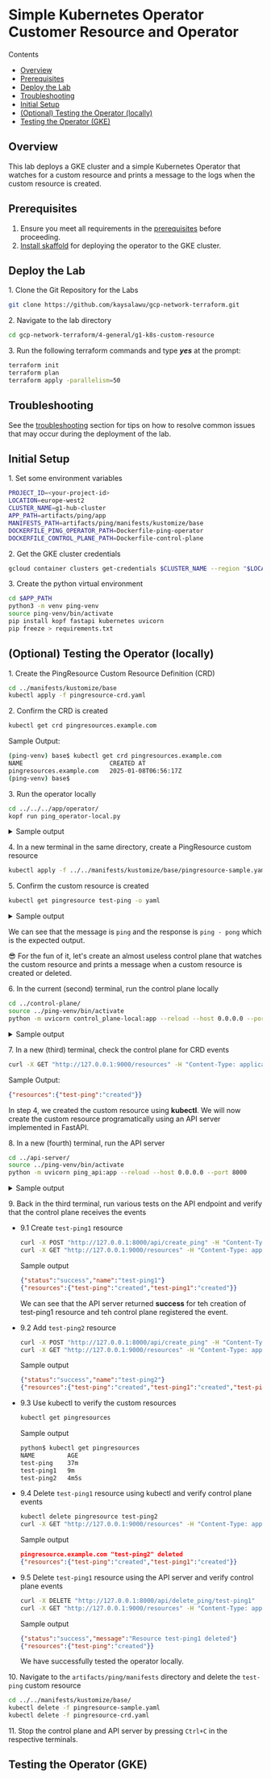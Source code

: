 
# Simple Kubernetes Operator Customer Resource and Operator <!-- omit from toc -->

Contents
- [Overview](#overview)
- [Prerequisites](#prerequisites)
- [Deploy the Lab](#deploy-the-lab)
- [Troubleshooting](#troubleshooting)
- [Initial Setup](#initial-setup)
- [(Optional) Testing the Operator (locally)](#optional-testing-the-operator-locally)
- [Testing the Operator (GKE)](#testing-the-operator-gke)


## Overview

This lab deploys a GKE cluster and a simple Kubernetes Operator that watches for a custom resource and prints a message to the logs when the custom resource is created.

## Prerequisites

1. Ensure you meet all requirements in the [prerequisites](../../prerequisites/README.md) before proceeding.
2. [Install skaffold](https://skaffold.dev/docs/install/) for deploying the operator to the GKE cluster.

## Deploy the Lab

1\. Clone the Git Repository for the Labs

 ```sh
 git clone https://github.com/kaysalawu/gcp-network-terraform.git
 ```

2\. Navigate to the lab directory

```sh
cd gcp-network-terraform/4-general/g1-k8s-custom-resource
```

3\. Run the following terraform commands and type ***yes*** at the prompt:

 ```sh
 terraform init
 terraform plan
 terraform apply -parallelism=50
 ```

 ## Troubleshooting

See the [troubleshooting](../../troubleshooting/README.md) section for tips on how to resolve common issues that may occur during the deployment of the lab.


## Initial Setup

1\. Set some environment variables

```sh
PROJECT_ID=<your-project-id>
LOCATION=europe-west2
CLUSTER_NAME=g1-hub-cluster
APP_PATH=artifacts/ping/app
MANIFESTS_PATH=artifacts/ping/manifests/kustomize/base
DOCKERFILE_PING_OPERATOR_PATH=Dockerfile-ping-operator
DOCKERFILE_CONTROL_PLANE_PATH=Dockerfile-control-plane
```

2\. Get the GKE cluster credentials

```sh
gcloud container clusters get-credentials $CLUSTER_NAME --region "$LOCATION-b" --project=$PROJECT_ID
```

3\. Create the python virtual environment

```sh
cd $APP_PATH
python3 -m venv ping-venv
source ping-venv/bin/activate
pip install kopf fastapi kubernetes uvicorn
pip freeze > requirements.txt
```

## (Optional) Testing the Operator (locally)

1\. Create the PingResource Custom Resource Definition (CRD)

```sh
cd ../manifests/kustomize/base
kubectl apply -f pingresource-crd.yaml
```

2\. Confirm the CRD is created

```sh
kubectl get crd pingresources.example.com
```

Sample Output:

```sh
(ping-venv) base$ kubectl get crd pingresources.example.com
NAME                        CREATED AT
pingresources.example.com   2025-01-08T06:56:17Z
(ping-venv) base$
```

3\. Run the operator locally

```sh
cd ../../../app/operator/
kopf run ping_operator-local.py
```

<details>

<summary>Sample output</summary>

```sh
(ping-venv) operator$ kopf run ping_operator-local.py
/home/salawu/GCP/gcp-network-terraform/4-general/g1-k8s-custom-resource/artifacts/ping/app/ping-venv/lib/python3.11/site-packages/kopf/_core/reactor/running.py:179: FutureWarning: Absence of either namespaces or cluster-wide flag will become an error soon. For now, switching to the cluster-wide mode for backward compatibility.
  warnings.warn("Absence of either namespaces or cluster-wide flag will become an error soon."
[2025-01-08 07:05:26,490] kopf._core.engines.a [INFO    ] Initial authentication has been initiated.
[2025-01-08 07:05:26,515] kopf.activities.auth [INFO    ] Activity 'login_via_client' succeeded.
[2025-01-08 07:05:26,515] kopf._core.engines.a [INFO    ] Initial authentication has finished.
```

</details>
<p>

4\. In a new terminal in the same directory, create a PingResource custom resource

```sh
kubectl apply -f ../../manifests/kustomize/base/pingresource-sample.yaml
```

5\. Confirm the custom resource is created

```sh
kubectl get pingresource test-ping -o yaml
```

<details>

<summary>Sample output</summary>

```sh
operator$ kubectl get pingresource test-ping -o yaml
apiVersion: example.com/v1
kind: PingResource
metadata:
  annotations:
    kopf.zalando.org/last-handled-configuration: |
      {"spec":{"message":"Ping"}}
    kubectl.kubernetes.io/last-applied-configuration: |
      {"apiVersion":"example.com/v1","kind":"PingResource","metadata":{"annotations":{},"name":"test-ping","namespace":"default"},"spec":{"message":"Ping"}}
  creationTimestamp: "2025-01-08T07:06:19Z"
  finalizers:
  - kopf.zalando.org/KopfFinalizerMarker
  generation: 2
  name: test-ping
  namespace: default
  resourceVersion: "122393"
  uid: 18a5fe69-5e64-45a0-ae1c-dbb7e64f19fd
spec:
  message: Ping
status:
  response: Ping - Pong
```

</details>
<p  >

We can see that the message is `ping` and the response is `ping - pong` which is the expected output.

😎 For the fun of it, let's create an almost useless control plane that watches the custom resource and prints a message when a custom resource is created or deleted.


6\. In the current (second) terminal, run the control plane locally

```sh
cd ../control-plane/
source ../ping-venv/bin/activate
python -m uvicorn control_plane-local:app --reload --host 0.0.0.0 --port 9000
```

<details>

<summary>Sample output</summary>

```sh
(ping-venv) control-plane$ python -m uvicorn control_plane-local:app --reload --host 0.0.0.0 --port 9000
INFO:     Will watch for changes in these directories: ['/home/salawu/GCP/gcp-network-terraform/4-general/g1-k8s-custom-resource/artifacts/ping/app/control-plane']
INFO:     Uvicorn running on http://0.0.0.0:9000 (Press CTRL+C to quit)
INFO:     Started reloader process [73643] using statreload
Started monitoring PingResource events...
INFO:     Started server process [73645]
INFO:     Waiting for application startup.
INFO:     Application startup complete.
Resource test-ping added.
```

</details>
<p>

7\. In a new (third) terminal, check the control plane for CRD events

```sh
curl -X GET "http://127.0.0.1:9000/resources" -H "Content-Type: application/json"
```

Sample Output:

```json
{"resources":{"test-ping":"created"}}
```

In step 4, we created the custom resource using **kubectl**. We will now create the custom resource programatically using an API server implemented in FastAPI.

8\. In a new (fourth) terminal, run the API server

```sh
cd ../api-server/
source ../ping-venv/bin/activate
python -m uvicorn ping_api:app --reload --host 0.0.0.0 --port 8000
```

<details>

<summary>Sample output</summary>

```sh
(ping-venv) api-server$ python -m uvicorn ping_api-local:app --reload --host 0.0.0.0 --port 8000
INFO:     Will watch for changes in these directories: ['/home/salawu/GCP/gcp-network-terraform/4-general/g1-k8s-custom-resource/artifacts/ping/app/api-server']
INFO:     Uvicorn running on http://0.0.0.0:8000 (Press CTRL+C to quit)
INFO:     Started reloader process [74140] using statreload
INFO:     Started server process [74142]
INFO:     Waiting for application startup.
INFO:     Application startup complete.
```

</details>
<p>

9\. Back in the third terminal, run various tests on the API endpoint and verify that the control plane receives the events

- 9.1 Create `test-ping1` resource

   ```sh
   curl -X POST "http://127.0.0.1:8000/api/create_ping" -H "Content-Type: application/json" -d '{"name": "test-ping1", "message": "Hello from FastAPI"}'
   curl -X GET "http://127.0.0.1:9000/resources" -H "Content-Type: application/json"
   ```

  Sample output

  ```json
  {"status":"success","name":"test-ping1"}
  {"resources":{"test-ping":"created","test-ping1":"created"}}
  ```

  We can see that the API server returned **success** for teh creation of test-ping1 resource and teh control plane registered the event.

- 9.2 Add `test-ping2` resource

  ```sh
  curl -X POST "http://127.0.0.1:8000/api/create_ping" -H "Content-Type: application/json" -d '{"name": "test-ping2", "message": "Hello from FastAPI"}'
  curl -X GET "http://127.0.0.1:9000/resources" -H "Content-Type: application/json"
  ```

  Sample output

  ```json
  {"status":"success","name":"test-ping2"}
  {"resources":{"test-ping":"created","test-ping1":"created","test-ping2":"created"}}
  ```

- 9.3 Use kubectl to verify the custom resources

  ```sh
  kubectl get pingresources
  ```

  Sample output

  ```sh
  python$ kubectl get pingresources
  NAME         AGE
  test-ping    37m
  test-ping1   9m
  test-ping2   4m5s
  ```

- 9.4 Delete `test-ping1` resource using kubectl and verify control plane events

  ```sh
  kubectl delete pingresource test-ping2
  curl -X GET "http://127.0.0.1:9000/resources" -H "Content-Type: application/json"
  ```

  Sample output

  ```json
  pingresource.example.com "test-ping2" deleted
  {"resources":{"test-ping":"created","test-ping1":"created"}}
  ```

- 9.5 Delete `test-ping1` resource using the API server and verify control plane events

  ```sh
  curl -X DELETE "http://127.0.0.1:8000/api/delete_ping/test-ping1"
  curl -X GET "http://127.0.0.1:9000/resources" -H "Content-Type: application/json"
  ```

  Sample output

  ```json
  {"status":"success","message":"Resource test-ping1 deleted"}
  {"resources":{"test-ping":"created"}}
  ```

  We have successfully tested the operator locally.

10\.   Navigate to the `artifacts/ping/manifests` directory and delete the `test-ping` custom resource

  ```sh
  cd ../../manifests/kustomize/base/
  kubectl delete -f pingresource-sample.yaml
  kubectl delete -f pingresource-crd.yaml
  ```

11\.   Stop the control plane and API server by pressing `Ctrl+C` in the respective terminals.

## Testing the Operator (GKE)


<!-- BEGIN_TF_DOCS -->

<!-- END_TF_DOCS -->
